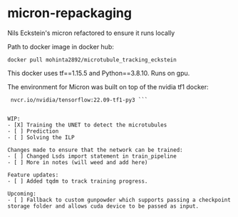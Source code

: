 # micron-repackaging
Nils Eckstein's micron refactored to ensure it runs locally

Path to docker image in docker hub:
```
docker pull mohinta2892/microtubule_tracking_eckstein
```

This docker uses tf==1.15.5 and Python==3.8.10. Runs on gpu. 

The environment for Micron was built on top of the nvidia tf1 docker: 
```
 nvcr.io/nvidia/tensorflow:22.09-tf1-py3 ```


WIP:
- [X] Training the UNET to detect the microtubules
- [ ] Prediction
- [ ] Solving the ILP

Changes made to ensure that the network can be trained:
- [ ] Changed Lsds import statement in train_pipeline
- [ ] More in notes (will weed and add here)

Feature updates:
- [ ] Added tqdm to track training progress.

Upcoming:
- [ ] Fallback to custom gunpowder which supports passing a checkpoint storage folder and allows cuda device to be passed as input.

